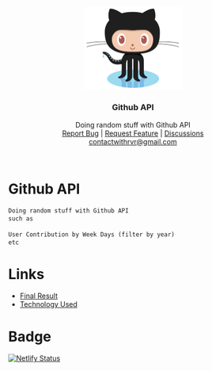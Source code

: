 <p align="center">
  <a href="#">
    <img src="./public/images/logo.png" alt="github logo" width="200">
  </a>
</p>

<h3 align="center">Github API</h3>

<p align="center">
  Doing random stuff with Github API
  <br>
  <a href="https://github.com/withrvr/Github-API/issues/new?template=bug_report.md">Report Bug</a>
  |
  <a href="https://github.com/withrvr/Github-API/issues/new?template=feature_request.md">Request Feature</a>
  |
  <a href="https://github.com/withrvr/Github-API/discussions">Discussions</a>
  <br>
  <a href="mailto:contactwithrvr@gmail.com">contactwithrvr@gmail.com</a>
</p>

<br>

# Github API

```
Doing random stuff with Github API
such as

User Contribution by Week Days (filter by year)
etc
```

# Links

-   [Final Result](https://gh-api.netlify.app/)
-   [Technology Used](./Developer_Guide.md#technology)

# Badge

[![Netlify Status](https://api.netlify.com/api/v1/badges/9b031a55-ca90-4dbf-8312-a17d65e2f10a/deploy-status)](https://app.netlify.com/sites/gh-api/deploys)

